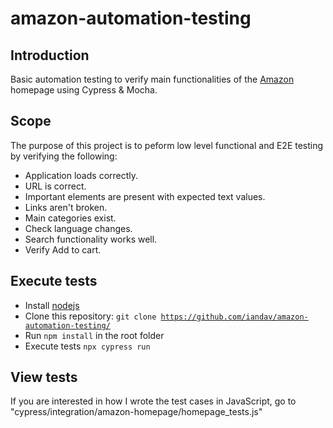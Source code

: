 # amazon-automation-testing

## Introduction
Basic automation testing to verify main functionalities of the [Amazon](https://www.amazon.com/-/es/) homepage using Cypress & Mocha. 

## Scope
The purpose of this project is to peform low level functional and E2E testing by verifying the following:
- Application loads correctly.
- URL is correct.
- Important elements are present with expected text values.
- Links aren't broken.
- Main categories exist.
- Check language changes.
- Search functionality works well.
- Verify Add to cart.

## Execute tests
- Install [nodejs](https://nodejs.org)
- Clone this repository: <code>git clone https://github.com/iandav/amazon-automation-testing/</code>
- Run <code>npm install</code> in the root folder
- Execute tests <code>npx cypress run</code>

## View tests
If you are interested in how I wrote the test cases in JavaScript, go to "cypress/integration/amazon-homepage/homepage_tests.js"
